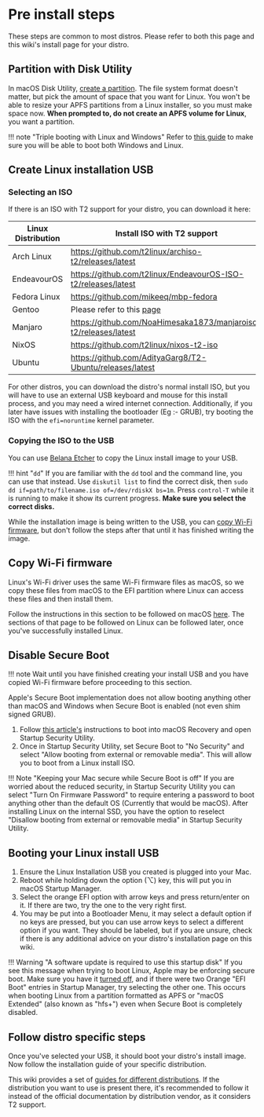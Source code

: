 # Pre install steps

These steps are common to most distros. Please refer to both this page and this wiki's install page for your distro.

## Partition with Disk Utility

In macOS Disk Utility, [create a partition](https://support.apple.com/guide/disk-utility/dskutl14027/mac). The file system format doesn't matter, but pick the amount of space that you want for Linux. You won't be able to resize your APFS partitions from a Linux installer, so you must make space now. **When prompted to, do not create an APFS volume for Linux**, you want a partition.

!!! note "Triple booting with Linux and Windows"
    Refer to [this guide](https://wiki.t2linux.org/guides/windows/) to make sure you will be able to boot both Windows and Linux.

## Create Linux installation USB

### Selecting an ISO

If there is an ISO with T2 support for your distro, you can download it here:

| Linux Distribution | Install ISO with T2 support |
| ------------------ | --------------------------- |
| Arch Linux         | <https://github.com/t2linux/archiso-t2/releases/latest> |
| EndeavourOS        | <https://github.com/t2linux/EndeavourOS-ISO-t2/releases/latest> |
| Fedora Linux       | <https://github.com/mikeeq/mbp-fedora> |
| Gentoo             | Please refer to this [page](https://wiki.t2linux.org/distributions/gentoo/installation/) |
| Manjaro            | <https://github.com/NoaHimesaka1873/manjaroiso-t2/releases/latest> |
| NixOS              | <https://github.com/t2linux/nixos-t2-iso> |
| Ubuntu             | <https://github.com/AdityaGarg8/T2-Ubuntu/releases/latest> |

For other distros, you can download the distro's normal install ISO, but you will have to use an external USB keyboard and mouse for this install process, and you may need a wired internet connection. Additionally, if you later have issues with installing the bootloader (Eg :- GRUB), try booting the ISO with the `efi=noruntime` kernel parameter.

### Copying the ISO to the USB

You can use [Belana Etcher](https://www.balena.io/etcher/) to copy the Linux install image to your USB.

!!! hint "`dd`"
    If you are familiar with the `dd` tool and the command line, you can use that instead. Use `diskutil list` to find the correct disk, then `sudo dd if=path/to/filename.iso of=/dev/rdiskX bs=1m`. Press `control-T` while it is running to make it show its current progress. **Make sure you select the correct disks.**

While the installation image is being written to the USB, you can [copy Wi-Fi firmware](#copy-wi-fi-firmware), but don't follow the steps after that until it has finished writing the image.

## Copy Wi-Fi firmware

Linux's Wi-Fi driver uses the same Wi-Fi firmware files as macOS, so we copy these files from macOS to the EFI partition where Linux can access these files and then install them.

Follow the instructions in this section to be followed on macOS [here](https://wiki.t2linux.org/guides/wifi-bluetooth/#on-macos). The sections of that page to be followed on Linux can be followed later, once you've successfully installed Linux.

## Disable Secure Boot

!!! note
    Wait until you have finished creating your install USB and you have copied Wi-Fi firmware before proceeding to this section.

Apple's Secure Boot implementation does not allow booting anything other than macOS and Windows when Secure Boot is enabled (not even shim signed GRUB).

1. Follow [this article's](https://support.apple.com/HT208198) instructions to boot into macOS Recovery and open Startup Security Utility.
2. Once in Startup Security Utility, set Secure Boot to "No Security" and select "Allow booting from external or removable media". This will allow you to boot from a Linux install ISO.

!!! Note "Keeping your Mac secure while Secure Boot is off"
    If you are worried about the reduced security, in Startup Security Utility you can select "Turn On Firmware Password" to require entering a password to boot anything other than the default OS (Currently that would be macOS). After installing Linux on the internal SSD, you have the option to reselect "Disallow booting from external or removable media" in Startup Security Utility.

## Booting your Linux install USB

1. Ensure the Linux Installation USB you created is plugged into your Mac.
2. Reboot while holding down the option (⌥) key, this will put you in macOS Startup Manager.
3. Select the orange EFI option with arrow keys and press return/enter on it. If there are two, try the one to the very right first.
4. You may be put into a Bootloader Menu, it may select a default option if no keys are pressed, but you can use arrow keys to select a different option if you want. They should be labeled, but if you are unsure, check if there is any additional advice on your distro's installation page on this wiki.

!!! Warning "A software update is required to use this startup disk"
    If you see this message when trying to boot Linux, Apple may be enforcing secure boot. Make sure you have it [turned off](#disable-secure-boot), and if there were two Orange "EFI Boot" entries in Startup Manager, try selecting the other one. This occurs when booting Linux from a partition formatted as APFS or "macOS Extended" (also known as "hfs+") even when Secure Boot is completely disabled.

## Follow distro specific steps

Once you've selected your USB, it should boot your distro's install image. Now follow the installation guide of your specific distribution.

This wiki provides a set of [guides for different distributions](https://wiki.t2linux.org/distributions/overview/). If the distribution you want to use is present there, it's recommended to follow it instead of the official documentation by distribution vendor, as it considers T2 support.

